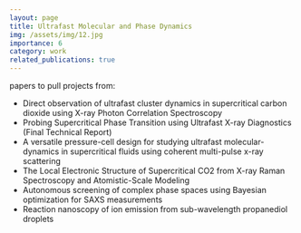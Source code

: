 ```yaml
---
layout: page
title: Ultrafast Molecular and Phase Dynamics
img: /assets/img/12.jpg
importance: 6
category: work
related_publications: true
---
```


papers to pull projects from:
- Direct observation of ultrafast cluster dynamics in supercritical carbon dioxide using X-ray Photon Correlation Spectroscopy
- Probing Supercritical Phase Transition using Ultrafast X-ray Diagnostics (Final Technical Report)
- A versatile pressure-cell design for studying ultrafast molecular-dynamics in supercritical fluids using coherent multi-pulse x-ray scattering
- The Local Electronic Structure of Supercritical CO2 from X-ray Raman Spectroscopy and Atomistic-Scale Modeling
- Autonomous screening of complex phase spaces using Bayesian optimization for SAXS measurements
- Reaction nanoscopy of ion emission from sub-wavelength propanediol droplets